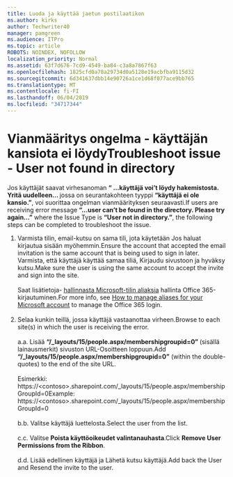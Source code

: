 ```yaml
---
title: Luoda ja käyttää jaetun postilaatikon
ms.author: kirks
author: Techwriter40
manager: pamgreen
ms.audience: ITPro
ms.topic: article
ROBOTS: NOINDEX, NOFOLLOW
localization_priority: Normal
ms.assetid: 63f7d676-7cd9-4549-ba84-c3a8a7867f63
ms.openlocfilehash: 1825cfd0a78a29734d0a5128e19acbfba9115d32
ms.sourcegitcommit: 6d341637dbb14e90726a1ce1d68f077ace9bb765
ms.translationtype: MT
ms.contentlocale: fi-FI
ms.lasthandoff: 06/04/2019
ms.locfileid: "34717344"
---
```

# <a name="troubleshoot-issue---user-not-found-in-directory"></a><span data-ttu-id="e5485-102">Vianmääritys ongelma - käyttäjän kansiota ei löydy</span><span class="sxs-lookup"><span data-stu-id="e5485-102">Troubleshoot issue - User not found in directory</span></span>

<p><span data-ttu-id="e5485-103">Jos käyttäjät saavat virhesanoman <strong> &ldquo; &hellip;käyttäjä voi&rsquo;t löydy hakemistosta. Yritä uudelleen&hellip; </strong> jossa on seurantakohteen tyyppi <strong> &ldquo;käyttäjä ei ole kansio.&rdquo;</strong>, voi suorittaa ongelman vianmäärityksen seuraavasti.</span><span class="sxs-lookup"><span data-stu-id="e5485-103">If users are receiving error message <strong>&ldquo;&hellip;user can&rsquo;t be found in the directory. Please try again&hellip;&rdquo;</strong> where the Issue Type is <strong>&ldquo;User not in directory.&rdquo;</strong>, the following steps can be completed to troubleshoot the issue.</span></span></p> <ol> <li><span data-ttu-id="e5485-104">Varmista tilin, email-kutsu on sama tili, jota käytetään Jos haluat kirjautua sisään myöhemmin.</span><span class="sxs-lookup"><span data-stu-id="e5485-104">Ensure the account that accepted the email invitation is the same account that is being used to sign in later.</span></span> <span data-ttu-id="e5485-105">Varmista, että käyttäjä käyttää samaa tiliä, Kirjaudu sivustoon ja hyväksy kutsu.</span><span class="sxs-lookup"><span data-stu-id="e5485-105">Make sure the user is using the same account to accept the invite and sign into the site.</span></span> <br /><br /><span data-ttu-id="e5485-106">Saat lisätietoja- <a href="https://support.microsoft.com/en-us/help/12407/microsoft-account-how-to-manage-aliases">hallinnasta Microsoft-tilin aliaksia</a> hallinta Office 365-kirjautuminen.</span><span class="sxs-lookup"><span data-stu-id="e5485-106">For more info, see <a href="https://support.microsoft.com/en-us/help/12407/microsoft-account-how-to-manage-aliases">How to manage aliases for your Microsoft account</a> to manage the Office 365 login.</span></span> <br /><br /></li> <li><span data-ttu-id="e5485-107">Selaa kunkin teillä, jossa käyttäjä vastaanottaa virheen.</span><span class="sxs-lookup"><span data-stu-id="e5485-107">Browse to each site(s) in which the user is receiving the error.</span></span> <br /><br /><span data-ttu-id="e5485-108">a.</span><span class="sxs-lookup"><span data-stu-id="e5485-108">a.</span></span> <span data-ttu-id="e5485-109">Lisää <strong> &ldquo;/_layouts/15/people.aspx/membershipgroupid=0&rdquo; </strong> (sisällä lainausmerkit) sivuston URL-Osoitteen loppuun.</span><span class="sxs-lookup"><span data-stu-id="e5485-109">Add <strong>&ldquo;/_layouts/15/people.aspx/membershipgroupid=0&rdquo;</strong> (within the double-quotes) to the end of the site URL.</span></span> <br /><br /><span data-ttu-id="e5485-110">Esimerkki: https://&lt;contoso&gt;.sharepoint.com/_layouts/15/people.aspx/membershipGroupId=0</span><span class="sxs-lookup"><span data-stu-id="e5485-110">Example: https://&lt;contoso&gt;.sharepoint.com/_layouts/15/people.aspx/membershipGroupId=0</span></span> <br /><br /><span data-ttu-id="e5485-111">b.</span><span class="sxs-lookup"><span data-stu-id="e5485-111">b.</span></span> <span data-ttu-id="e5485-112">Valitse käyttäjä luettelosta.</span><span class="sxs-lookup"><span data-stu-id="e5485-112">Select the user from the list.</span></span> <br /><br /><span data-ttu-id="e5485-113">c.</span><span class="sxs-lookup"><span data-stu-id="e5485-113">c.</span></span> <span data-ttu-id="e5485-114">Valitse <strong>Poista käyttöoikeudet valintanauhasta</strong>.</span><span class="sxs-lookup"><span data-stu-id="e5485-114">Click <strong>Remove User Permissions from the Ribbon</strong>.</span></span> <br /><br /><span data-ttu-id="e5485-115">d.</span><span class="sxs-lookup"><span data-stu-id="e5485-115">d.</span></span> <span data-ttu-id="e5485-116">Lisää edellinen käyttäjä ja Lähetä kutsu käyttäjä.</span><span class="sxs-lookup"><span data-stu-id="e5485-116">Add back the User and Resend the invite to the user.</span></span></li> </ol>

